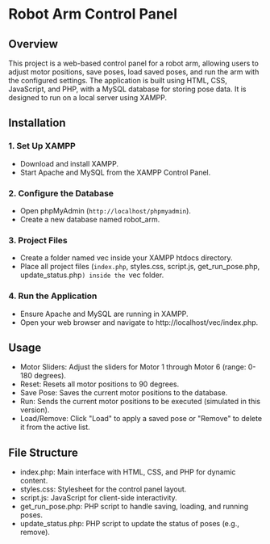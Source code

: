 # Robot Arm Control Panel

## Overview
This project is a web-based control panel for a robot arm, allowing users to adjust motor positions, save poses, load saved poses, and run the arm with the configured settings. The application is built using HTML, CSS, JavaScript, and PHP, with a MySQL database for storing pose data. It is designed to run on a local server using XAMPP.


## Installation

### 1. Set Up XAMPP
- Download and install XAMPP.
- Start Apache and MySQL from the XAMPP Control Panel.

### 2. Configure the Database
- Open phpMyAdmin (`http://localhost/phpmyadmin`).
- Create a new database named robot_arm.


  
### 3. Project Files
- Create a folder named vec inside  your XAMPP htdocs directory.
- Place all project files (`index.php`, styles.css, script.js, get_run_pose.php, update_status.php`) inside the `vec folder.

### 4. Run the Application
- Ensure Apache and MySQL are running in XAMPP.
- Open your web browser and navigate to http://localhost/vec/index.php.

## Usage
- Motor Sliders: Adjust the sliders for Motor 1 through Motor 6 (range: 0-180 degrees).
- Reset: Resets all motor positions to 90 degrees.
- Save Pose: Saves the current motor positions to the database.
- Run: Sends the current motor positions to be executed (simulated in this version).
- Load/Remove: Click "Load" to apply a saved pose or "Remove" to delete it from the active list.

## File Structure
- index.php: Main interface with HTML, CSS, and PHP for dynamic content.
- styles.css: Stylesheet for the control panel layout.
- script.js: JavaScript for client-side interactivity.
- get_run_pose.php: PHP script to handle saving, loading, and running poses.
- update_status.php: PHP script to update the status of poses (e.g., remove).

